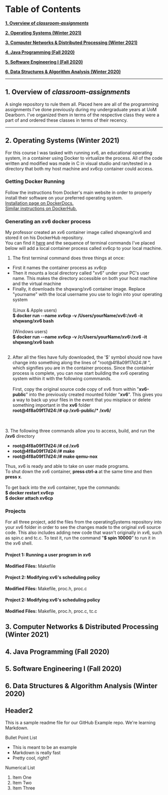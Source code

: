 # Table of Contents

**[1. Overview of *classroom-assignments*](#heading--1)**

**[2. Operating Systems (Winter 2021)](#heading--2)**

**[3. Computer Networks & Distributed Processing (Winter 2021)](#heading--3)**

**[4. Java Programming (Fall 2020)](#heading--4)**

**[5. Software Engineering I (Fall 2020)](#heading--5)**

**[6. Data Structures & Algorithm Analysis (Winter 2020)](#heading--6)**

<!-- Formatting of Table of Contents
    # Table of Contents

**[1. Overview of *classroom-assignments*](#heading--1)**

  * [1.1. Purpose of this repository](#heading--1-1)
  * [1.2. ...](#heading--1-2)

**[2. ...](#heading--2)**

  * [2.1. ...](#heading--2-1)

      * [2.1.1. ...](#heading--2-1-1)

  * [2.2. ...](#heading--2-2)
  * [2.3. ...](#heading--2-3)
 -->

----

## 1. Overview of *classroom-assignments* <a name="heading--1"/>
A single repository to rule them all. Placed here are all of the programming assignments I've done previously during my undergraduate years at UoM Dearborn.
I've organized them in terms of the respective class they were a part of and ordered these classes in terms of their recency. 

----

## 2. Operating Systems (Winter 2021) <a name="heading--2"/>
For this course I was tasked with running xv6, an educational operating system, in a container using Docker to virtualize the process.
All of the code written and modified was made in C in visual studio and ran/tested in a directory that both my host machine and xv6cp container could access.


### Getting Docker Running

Follow the instructions from Docker's main website in order to properly install their software on your preferred operating system.  
[Installation page on DockerDocs.](https://docs.docker.com/get-docker/)  
[Similar instructions on DockerHub.](https://hub.docker.com/search?q=&type=edition&offering=community)  

### Generating an xv6 docker process

My professor created an xv6 container image called shqwang/xv6 and stored it on his DockerHub repository.  
You can find it [here](https://hub.docker.com/r/shqwang/xv6/tags?page=1&ordering=last_updated) and the sequence
of terminal commands I've placed below will add a local container process called xv6cp to your local machine.

  1.  The first terminal command does three things at once:<br />
  * First it names the container process as xv6cp<br />
  * Then it mounts a local directory called "xv6" under your PC's user name. This makes the directory accessible on both your host machine and the virtual machine<br />
  * Finally, it downloads the shqwang/xv6 container image. Replace "yourname" with the local username you use to login into your operating system<br /><br />
  (Linux & Apple users)<br />
  **$ docker run --name xv6cp -v /Users/yourName/xv6:/xv6 -it shqwang/xv6 bash**
  <br /><br />
  (Windows users)<br />
  **$ docker run --name xv6cp -v /c/Users/yourName/xv6:/xv6 -it shqwang/xv6 bash**
  <br /><br />

  2. After all the files have fully downloaded, the '$' symbol should now have change into something along the lines of "root@4f8a09f17d24:/# ", which signifies you are in the container process. Since the container process is complete, you can now start building the xv6 operating system within it with the following commmands.
  <br /><br />
  First, copy the original source code copy of xv6 from within "**xv6-public**" into the previously created mounted folder "**xv6**".
  This gives you a way to back up your files in the event that you misplace or delete something important in the **xv6** folder<br />
  __root@4f8a09f17d24:/# cp /xv6-public/* /xv6/__

  <br /><br /> 
  3. The following three commands allow you to access, build, and run the **/xv6** directory<br />
  *  __root@4f8a09f17d24:/# cd /xv6__<br />
  *  __root@4f8a09f17d24:/# make__<br />
  *  __root@4f8a09f17d24:/# make qemu-nox__<br />

  Thus, xv6 is ready and able to take on user made programs.<br />
  To shut down the xv6 container, **press ctrl-a** at the same time and then **press x**.<br /><br />
  To get back into the xv6 container, type the commands:<br />
  __$ docker restart xv6cp__<br />
  __$ docker attach xv6cp__<br />

### Projects
For all three project, add the files from the operatingSystems repository into your xv6 folder in order to see the changes made to the original xv6 source code. This also includes adding new code that wasn't originally in xv6, such as spin.c and tc.c. To test it, run the command "__$ spin 10000__" to run it in the xv6 shell.

#### Project 1: Running a user program in xv6
__Modified Files:__ Makefile

#### Project 2: Modifying xv6's scheduling policy
__Modified Files:__ Makefile, proc.h, proc.c

#### Project 2: Modifying xv6's scheduling policy
__Modified Files:__ Makefile, proc.h, proc.c, tc.c

## 3. Computer Networks & Distributed Processing (Winter 2021) <a name="heading--3"/>

## 4. Java Programming (Fall 2020) <a name="heading--4"/>

## 5. Software Engineering I (Fall 2020) <a name="heading--5"/>

## 6. Data Structures & Algorithm Analysis (Winter 2020) <a name="heading--6"/>









<!-- Markdown Notes -->
## Header2

This is a sample readme file for our GitHub Example repo. We're learning Markdown.

Bullet Point List
* This is meant to be an example
* Markdown is really fast
* Pretty cool, right?

Numerical List
1. Item One
2. Item Two
3. Item Three

